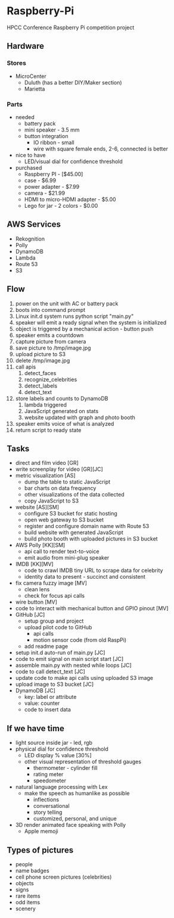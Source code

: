 # Raspberry-Pi

HPCC Conference Raspberry Pi competition project

## Hardware

### Stores
- MicroCenter
    - Duluth (has a better DIY/Maker section)
    - Marietta

### Parts
- needed
  - battery pack
  - mini speaker - 3.5 mm
  - button integration
    - IO ribbon - small
    - wire with square female ends, 2-6, connected is better
- nice to have
  - LED/visual dial for confidence threshold
- purchased
  - Raspberry PI - [$45.00] 
  - case - $6.99
  - power adapter - $7.99
  - camera - $21.99
  - HDMI to micro-HDMI adapter - $5.00
  - Lego for jar - 2 colors - $0.00
 
## AWS Services
- Rekognition
- Polly
- DynamoDB
- Lambda
- Route 53
- S3

## Flow
1. power on the unit with AC or battery pack
1. boots into command prompt
1. Linux init.d system runs python script "main.py"
1. speaker will emit a ready signal when the system is initialized  
1. object is triggered by a mechanical action - button push
1. speaker emits a countdown 
1. capture picture from camera
1. save picture to /tmp/image.jpg
1. upload picture to S3
1. delete /tmp/image.jpg
1. call apis
    1. detect_faces
    1. recognize_celebrities
    1. detect_labels
    1. detect_text
1. store labels and counts to DynamoDB
    1. lambda triggered
    1. JavaScript generated on stats
    1. website updated with graph and photo booth
1. speaker emits voice of what is analyzed
1. return script to ready state

## Tasks
- direct and film video [GR]
- write screenplay for video [GR][JC]
- metric visualization [AS] 
  - dump the table to static JavaScript
  - bar charts on data frequency
  - other visualizations of the data collected
  - copy JavaScript to S3
- website [AS][SM]
  - configure S3 bucket for static hosting
  - open web gateway to S3 bucket
  - register and configure domain name with Route 53
  - build website with generated JavaScript
  - build photo booth with uploaded pictures in S3 bucket
- AWS Polly [KK][SM]
   - api call to render text-to-voice 
   - emit audio from mini-plug speaker
- IMDB [KK][MV]
  - code to crawl IMDB tiny URL to scrape data for celebrity
  - identity data to present - succinct and consistent
- fix camera fuzzy image [MV]
  - clean lens
  - check for focus api calls
- wire button [MV]
- code to interact with mechanical button and GPIO pinout [MV]
- GitHub [JC]
  - setup group and project
  - upload pilot code to GitHub 
    - api calls
    - motion sensor code (from old RaspPi)
  - add readme page
- setup init.d auto-run of main.py [JC]
- code to emit signal on main script start [JC]
- assemble main.py with nested while loops [JC]
- code to call detect_text [JC]
- update code to make api calls using uploaded S3 image
- upload image to S3 bucket [JC]
- DynamoDB [JC]
  - key: label or attribute
  - value: counter
  - code to insert data
            
## If we have time
- light source inside jar - led, rgb
- physical dial for confidence threshold
  - LED display % value [30%]
  - other visual representation of threshold gauges
    - thermometer - cylinder fill
    - rating meter
    - speedometer
- natural language processing with Lex
  - make the speech as humanlike as possible
    - inflections 
    - conversational
    - story telling
    - customized, personal, and unique
- 3D render animated face speaking with Polly
  - Apple memoji
  
## Types of pictures
- people
- name badges
- cell phone screen pictures (celebrities)
- objects
- signs
- rare items
- odd items
- scenery

